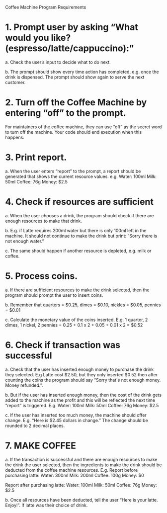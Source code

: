 Coffee Machine Program Requirements

# 1. Prompt user by asking “What would you like? (espresso/latte/cappuccino):”

  a. Check the user’s input to decide what to do next.
  
  b. The prompt should show every time action has completed, e.g. once the drink is
  dispensed. The prompt should show again to serve the next customer.

# 2. Turn off the Coffee Machine by entering “off” to the prompt.
  For maintainers of the coffee machine, they can use “off” as the secret word to turn off
  the machine. Your code should end execution when this happens.

# 3. Print report.
  a. When the user enters “report” to the prompt, a report should be generated that shows
  the current resource values.
  e.g.
  Water: 100ml
  Milk: 50ml
  Coffee: 76g
  Money: $2.5

# 4. Check if resources are sufficient
  a. When the user chooses a drink, the program should check if there are enough
  resources to make that drink.
  
  b. E.g. if Latte requires 200ml water but there is only 100ml left in the machine. It should
  not continue to make the drink but print: “Sorry there is not enough water.”
  
  c. The same should happen if another resource is depleted, e.g. milk or coffee.

# 5. Process coins.
  a. If there are sufficient resources to make the drink selected, then the program should
  prompt the user to insert coins.
  
  b. Remember that quarters = $0.25, dimes = $0.10, nickles = $0.05, pennies = $0.01
  
  c. Calculate the monetary value of the coins inserted. E.g. 1 quarter, 2 dimes, 1 nickel, 2
  pennies = 0.25 + 0.1 x 2 + 0.05 + 0.01 x 2 = $0.52

# 6. Check if transaction was successful
  a. Check that the user has inserted enough money to purchase the drink they selected.
  E.g Latte cost $2.50, but they only inserted $0.52 then after counting the coins the
  program should say “Sorry that's not enough money. Money refunded.”.
  
  b. But if the user has inserted enough money, then the cost of the drink gets added to the
  machine as the profit and this will be reflected the next time “report” is triggered. E.g.
  Water: 100ml
  Milk: 50ml
  Coffee: 76g
  Money: $2.5
  
  c. If the user has inserted too much money, the machine should offer change.
  E.g. “Here is $2.45 dollars in change.” The change should be rounded to 2 decimal
  places.

# 7. MAKE COFFEE
  a. If the transaction is successful and there are enough resources to make the drink the
  user selected, then the ingredients to make the drink should be deducted from the
  coffee machine resources. E.g. Report before purchasing latte:
  Water: 300ml
  Milk: 200ml
  Coffee: 100g
  Money: $0
  
  Report after purchasing latte:
  Water: 100ml
  Milk: 50ml
  Coffee: 76g
  Money: $2.5
  
  b. Once all resources have been deducted, tell the user “Here is your latte. Enjoy!”. If
  latte was their choice of drink.
